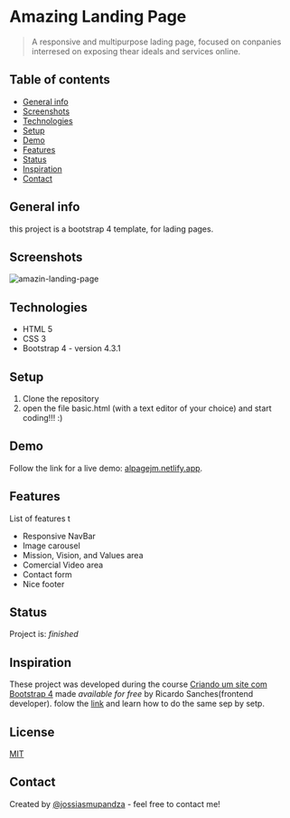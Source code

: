 # Amazing Landing Page
> A responsive and multipurpose lading page, focused on conpanies interresed on exposing thear ideals and services online. 

## Table of contents
* [General info](#general-info)
* [Screenshots](#screenshots)
* [Technologies](#technologies)
* [Setup](#setup)
* [Demo](#demo)
* [Features](#features)
* [Status](#status)
* [Inspiration](#inspiration)
* [Contact](#contact)

## General info
this project is a bootstrap 4 template, for lading pages.

## Screenshots
![amazin-landing-page](https://user-images.githubusercontent.com/38070519/91673401-3f3cd700-eb34-11ea-9064-336b943aa01e.gif)

## Technologies
* HTML 5 
* CSS 3 
* Bootstrap 4 - version 4.3.1

## Setup
1. Clone the repository
2. open the file basic.html (with a text editor of your choice) and start coding!!! :)

## Demo
Follow the link for a live demo: [alpagejm.netlify.app](https://alpagejm.netlify.app/).

## Features
List of features t
* Responsive NavBar
* Image carousel
* Mission, Vision, and Values area
* Comercial Video area
* Contact form
* Nice footer

## Status
Project is: _finished_

## Inspiration
These project was developed during the course [Criando um site com Bootstrap 4](https://www.youtube.com/watch?v=_0PL45xM__0&list=PLBbHLUbqqCrTwIrdix6kl84m4OPE0JexR) made
*available for free* by Ricardo Sanches(frontend developer). folow the [link](https://www.youtube.com/watch?v=_0PL45xM__0&list=PLBbHLUbqqCrTwIrdix6kl84m4OPE0JexR) 
and learn how to do the same sep by setp.

## License
[MIT](https://choosealicense.com/licenses/mit/)

## Contact
Created by [@jossiasmupandza](https://github.com/jossiasmupandza) - feel free to contact me!
